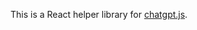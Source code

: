 This is a React helper library for [chatgpt.js](https://www.npmjs.com/package/chatgpt.js/v/latest).
